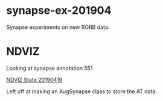 # synapse-ex-201904

Synapse experiments on new RORB data.

# NDVIZ 

Looking at synapse annotation 551

[NDVIZ State 20190419](https://viz.neurodata.io/?json_url=https://json.neurodata.io/v1?NGStateID=JrNcR2VvS3twmQ)


Left off at making an AugSynapse class to store the AT data.

